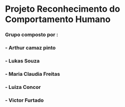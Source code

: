 # Projeto Reconhecimento do Comportamento Humano

### Grupo composto por :
### - Arthur camaz pinto
### - Lukas Souza
### - Maria Claudia Freitas
### - Luiza Concor
### - Victor Furtado

